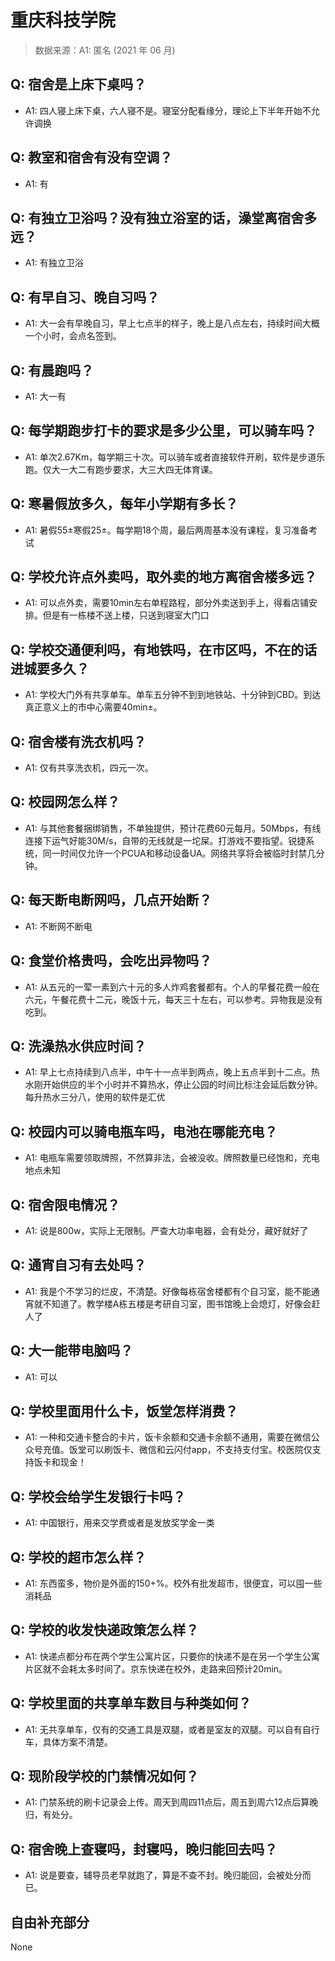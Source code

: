 # 重庆科技学院

> 数据来源：A1: 匿名 (2021 年 06 月)

## Q: 宿舍是上床下桌吗？

- A1: 四人寝上床下桌，六人寝不是。寝室分配看缘分，理论上下半年开始不允许调换

## Q: 教室和宿舍有没有空调？

- A1: 有

## Q: 有独立卫浴吗？没有独立浴室的话，澡堂离宿舍多远？

- A1: 有独立卫浴

## Q: 有早自习、晚自习吗？

- A1: 大一会有早晚自习，早上七点半的样子，晚上是八点左右，持续时间大概一个小时，会点名签到。

## Q: 有晨跑吗？

- A1: 大一有

## Q: 每学期跑步打卡的要求是多少公里，可以骑车吗？

- A1: 单次2.67Km，每学期三十次。可以骑车或者直接软件开刷，软件是步道乐跑。仅大一大二有跑步要求，大三大四无体育课。

## Q: 寒暑假放多久，每年小学期有多长？

- A1: 暑假55±寒假25±。每学期18个周，最后两周基本没有课程，复习准备考试

## Q: 学校允许点外卖吗，取外卖的地方离宿舍楼多远？

- A1: 可以点外卖，需要10min左右单程路程，部分外卖送到手上，得看店铺安排。但是有一栋楼不送上楼，只送到寝室大门口

## Q: 学校交通便利吗，有地铁吗，在市区吗，不在的话进城要多久？

- A1: 学校大门外有共享单车。单车五分钟不到到地铁站、十分钟到CBD。到达真正意义上的市中心需要40min±。

## Q: 宿舍楼有洗衣机吗？

- A1: 仅有共享洗衣机，四元一次。

## Q: 校园网怎么样？

- A1: 与其他套餐捆绑销售，不单独提供，预计花费60元每月。50Mbps，有线连接下运气好能30M/s，自带的无线就是一坨屎。打游戏不要指望。锐捷系统，同一时间仅允许一个PCUA和移动设备UA。网络共享将会被临时封禁几分钟。

## Q: 每天断电断网吗，几点开始断？

- A1: 不断网不断电

## Q: 食堂价格贵吗，会吃出异物吗？

- A1: 从五元的一荤一素到六十元的多人炸鸡套餐都有。个人的早餐花费一般在六元，午餐花费十二元，晚饭十元，每天三十左右，可以参考。异物我是没有吃到。

## Q: 洗澡热水供应时间？

- A1: 早上七点持续到八点半，中午十一点半到两点，晚上五点半到十二点。热水刚开始供应的半个小时并不算热水，停止公园的时间比标注会延后数分钟。每升热水三分八，使用的软件是汇优

## Q: 校园内可以骑电瓶车吗，电池在哪能充电？

- A1: 电瓶车需要领取牌照，不然算非法，会被没收。牌照数量已经饱和，充电地点未知

## Q: 宿舍限电情况？

- A1: 说是800w，实际上无限制。严查大功率电器，会有处分，藏好就好了

## Q: 通宵自习有去处吗？

- A1: 我是个不学习的烂皮，不清楚。好像每栋宿舍楼都有个自习室，能不能通宵就不知道了。教学楼A栋五楼是考研自习室，图书馆晚上会熄灯，好像会赶人了

## Q: 大一能带电脑吗？

- A1: 可以

## Q: 学校里面用什么卡，饭堂怎样消费？

- A1: 一种和交通卡整合的卡片，饭卡余额和交通卡余额不通用，需要在微信公众号充值。饭堂可以刷饭卡、微信和云闪付app，不支持支付宝。校医院仅支持饭卡和现金！

## Q: 学校会给学生发银行卡吗？

- A1: 中国银行，用来交学费或者是发放奖学金一类

## Q: 学校的超市怎么样？

- A1: 东西蛮多，物价是外面的150+%。校外有批发超市，很便宜，可以囤一些消耗品

## Q: 学校的收发快递政策怎么样？

- A1: 快递点都分布在两个学生公寓片区，只要你的快递不是在另一个学生公寓片区就不会耗太多时间了。京东快递在校外，走路来回预计20min。

## Q: 学校里面的共享单车数目与种类如何？

- A1: 无共享单车，仅有的交通工具是双腿，或者是室友的双腿。可以自有自行车，具体方案不清楚。

## Q: 现阶段学校的门禁情况如何？

- A1: 门禁系统的刷卡记录会上传。周天到周四11点后，周五到周六12点后算晚归，有处分。

## Q: 宿舍晚上查寝吗，封寝吗，晚归能回去吗？

- A1: 说是要查，辅导员老早就跑了，算是不查不封。晚归能回，会被处分而已。

## 自由补充部分

None